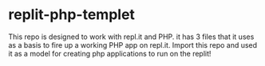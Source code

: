 # replit-php-templet

This repo is  designed to work with repl.it and PHP. it has 3 files that it uses as a basis to fire up a working PHP app on repl.it. 
Import this repo and used it as a model for creating php applications to run on the replit!

